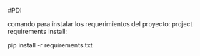 #PDI 

comando para instalar los requerimientos del proyecto: 
project requirements install: 

pip install -r requirements.txt